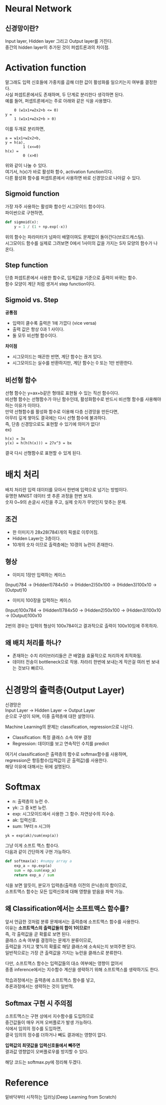 # Neural Network
## 신경망이란?
Input layer, Hidden layer 그리고 Output layer를 가진다.  
중간의 hidden layer이 추가된 것이 퍼셉트론과의 차이점.  

# Activation function
말그래도 입력 신호들에 가중치를 곱해 더한 값이 활성화를 일으키는지 여부를 결정한다.  
사실 퍼셉트론에서도 존재하며, 두 단계로 분리한다 생각하면 된다.  
예를 들어, 퍼셉트론에서는 주로 아래와 같은 식을 사용했다. 
```
	0 (w1x1+w2x2+b <= 0)
y =
	1 (w1x1+w2x2+b > 0)
```
이를 두개로 분리하면, 
```
a = w1x1+w2x2+b,
y = h(a),
		1 (x<=0)
h(x) = 
		0 (x>0)
```
위와 같이 나눌 수 있다.   
여기서, h(x)가 바로 활성화 함수, activation function이다.  
다른 활성화 함수를 퍼셉트론에서 사용하면 바로 신경망으로 나아갈 수 있다. 

## Sigmoid function
가장 자주 사용하는 활성화 함수인 시그모이드 함수이다.  
파이썬으로 구현하면, 
```python
def sigmoid(x):
	y = 1 / (1 + np.exp(-x))
```
위의 함수는 파라미터가 넘파이 배열이여도 문제없이 돌아간다(브로드캐스팅).  
시그모이드 함수를 실제로 그려보면 0에서 1사이의 값을 가지는 S자 모양의 함수가 나온다.  

## Step function 
단층 퍼셉트론에서 사용한 함수로, 임계값을 기준으로 출력이 바뀌는 함수.  
함수 모양이 계단 처럼 생겨서 step function이다. 

## Sigmoid vs. Step
__공통점__
- 입력이 클수록 출력은 1에 가깝다 (vice versa)  
- 출력 값은 항상 0과 1 사이다.  
- 둘 모두 비선형 함수이다.   

__차이점__
- 시그모이드는 매끈한 반면, 계단 함수는 끊겨 있다. 
- 시그모이드는 실수를 반환하지만, 계단 함수는 0 또는 1만 반환한다. 

## 비선형 함수
선형 함수는 y=ax+b같은 형태로 표현될 수 있는 직선 함수이다.  
비선형 함수는 선형함수가 아닌 함수인데, 활성화함수로 반드시 비선형 함수를 사용해야 하는 이유가 이이다.  
만약 선형함수를 활성화 함수로 이용해 다층 신경망을 만든다면,  
아무리 깊게 쌓아도 결국에는 다시 선형 함수에 불과하다.  
즉, 단층 신경망으로도 표현할 수 있기에 의미가 없다!  
ex)
```
h(x) = 3x
y(x) = h(h(h(x))) = 27x^3 = bx
```
결국 다시 선형함수로 표현할 수 있게 된다.  

# 배치 처리
배치 처리란 입력 데이터를 모아서 한번에 입력으로 넘기는 방법이다.     
유명한 MNIST 데이터 셋 추론 과정을 한번 보자.  
숫자 0~9의 손글시 사진을 주고, 실제 숫자가 무엇인지 맞추는 문제.  
## 조건     
- 한 이미지가 28x28(784)개의 픽셀로 이루어짐.  
- Hidden Layer는 3층이다.  
- 10개의 숫자 이므로 출력층에는 10갱의 뉴런이 존재한다.  
## 형상
- 이미지 1장만 입력하는 케이스

(Input)784 -> (Hidden1)784x50 -> (Hidden2)50x100 -> (Hidden3)100x10 -> (Output)10    
- 이미지 100장을 입력하는 케이스   

(Input)100x784 -> (Hidden1)784x50 -> (Hidden2)50x100 -> (Hidden3)100x10 -> (Output)100x10      
     
2번의 경우는 입력의 형상이 100x784이고 결과적으로 출력이 100x10임에 주목하자.   
## 왜 배치 처리를 하나?
- 존재하는 수치 라이브러리들은 큰 배열을 효율적으로 처리하게 최적화됨.   
- 데이터 전송이 bottleneck으로 작용. 차라리 한번에 보내는게 작은걸 여러 번 보내는 것보다 빠르다.  

# 신경망의 출력층(Output Layer)
신경망은  
Input Layer -> Hidden Layer -> Output Layer  
순으로 구성이 되며, 이중 출력층에 대한 설명이다.  

Machine Learning의 문제는 classification, regression으로 나뉜다.  
- Classification: 특정 클래스 소속 여부 결정  
- Regression: 데이터를 보고 연속적인 수치를 predict    

여기서 classification은 출력층의 함수로 softmax함수를 사용하며,  
regression은 항등함수(입력값이 곧 출력값)를 사용한다.   
해당 이유에 대해서는 뒤에 설명된다.  
# Softmax
- n: 출력층의 뉴런 수.  
- yk: 그 중 k번 뉴런.  
 - exp: 시그모이드에서 사용한 그 함수. 자연상수의 지수승.   
 - ak: 입력신호.   
 - sum: 1부터 n 시그마   
 ```
 yk = exp(ak)/sum(exp(a))
 ```
그냥 이게 소프트 맥스 함수다.    
다음과 같이 간단하게 구현 가능하다.  
```python
def softmax(a): #numpy array a
	exp_a = np.exp(a)
	sum = np.sum(exp_a)
	return exp_a / sum
```
식을 보면 알듯이, 
분모가 입력층(출력층 이전의 은닉층)의 합이므로,  
소프트맥스 함수는 모든 입력신호에 대해 영향을 받음을 파악 가능.  
## 왜 Classification에서는 소프트맥스 함수를?
앞서 언급한 것처럼 분류 문제에서는 출력층에 소프트맥스 함수를 사용한다.  
이유는 __소프트맥스의 출력값들의 합이 1이므로!!__  
즉, 각 출력값을 곧 확률로 보면 된다.  
클래스 소속 여부를 결정하는 문제가 분류이므로,   
출력값을 가지고 몇%의 확률로 해당 클래스에 소속되는지 보여주면 된다.   
일반적으로는 가장 큰 출력값을 가지는 뉴런을 클래스로 분류한다.  

다만, 소프트맥스 함수는 입력값들의 대소 여부에는 영향이 없어서  
종종 inference에서는  지수함수 계산을 생략하기 위해 소프트맥스를 생략하기도 한다.   

학습과정에서는 출력층에 소프트맥스 함수를 넣고,  
추론과정에서는 생략하는 것이 일반적.  
## Softmax 구현 시 주의점
소프트맥스는 구현 상에서 지수함수를 도입하므로  
중간값들이 매우 커져 오버플로가 발생 가능하다.  
식에서 임의의 정수를 도입하면,  
결국 임의의 정수를 더하거나 빼도 결과에는 영향이 없다.  

__입력값의 최댓값을 입력신호들에서 빼주면__   
결과값 영향없이 오버플로우를 방지할 수 있다. 

해당 코드는 softmax.py에 정리해 두겠다. 



# Reference
밑바닥부터 시작하는 딥러닝(Deep Learning from Scratch)

